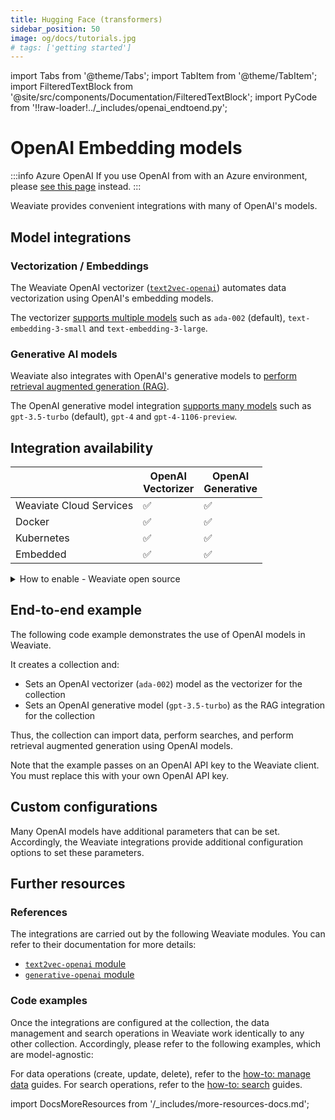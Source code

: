 ```yaml
---
title: Hugging Face (transformers)
sidebar_position: 50
image: og/docs/tutorials.jpg
# tags: ['getting started']
---
```


import Tabs from '@theme/Tabs';
import TabItem from '@theme/TabItem';
import FilteredTextBlock from '@site/src/components/Documentation/FilteredTextBlock';
import PyCode from '!!raw-loader!../_includes/openai_endtoend.py';

# OpenAI Embedding models

:::info Azure OpenAI
If you use OpenAI from with an Azure environment, please [see this page](./azure-openai.md) instead.
:::

Weaviate provides convenient integrations with many of OpenAI's models.

## Model integrations

### Vectorization / Embeddings

The Weaviate OpenAI vectorizer ([`text2vec-openai`](../modules/retriever-vectorizer-modules/text2vec-openai.md)) automates data vectorization using OpenAI's embedding models.

The vectorizer [supports multiple models](../modules/retriever-vectorizer-modules/text2vec-openai.md#available-models-openai) such as `ada-002` (default), `text-embedding-3-small` and `text-embedding-3-large`.

### Generative AI models

Weaviate also integrates with OpenAI's generative models to [perform retrieval augmented generation (RAG)](../modules/reader-generator-modules/generative-openai.md).

<!-- , or to [perform question answering](../modules/reader-generator-modules/qna-openai.md) -->

The OpenAI generative model integration [supports many models](../modules/reader-generator-modules/generative-openai.md#supported-models-openai) such as `gpt-3.5-turbo` (default), `gpt-4` and `gpt-4-1106-preview`.

## Integration availability

| | OpenAI<br/>Vectorizer | OpenAI<br/>Generative |
| ----- | ----- | ----- |
| Weaviate Cloud Services | ✅ | ✅ |
| Docker | ✅ | ✅ |
| Kubernetes | ✅ | ✅ |
| Embedded | ✅ | ✅ |

<details>
  <summary>How to enable - Weaviate open source</summary>

</details>

## End-to-end example

The following code example demonstrates the use of OpenAI models in Weaviate.

It creates a collection and:
- Sets an OpenAI vectorizer (`ada-002`) model as the vectorizer for the collection
- Sets an OpenAI generative model (`gpt-3.5-turbo`) as the RAG integration for the collection

Thus, the collection can import data, perform searches, and perform retrieval augmented generation using OpenAI models.

<Tabs groupId="languages">

 <TabItem value="py" label="Python (v4)">
    <FilteredTextBlock
      text={PyCode}
      startMarker="# START ModelProviderEndToEnd"
      endMarker="# END ModelProviderEndToEnd"
      language="py"
    />
  </TabItem>
</Tabs>

Note that the example passes on an OpenAI API key to the Weaviate client. You must replace this with your own OpenAI API key.

## Custom configurations

Many OpenAI models have additional parameters that can be set. Accordingly, the Weaviate integrations provide additional configuration options to set these parameters.

<Tabs groupId="languages">

 <TabItem value="py" label="Python (v4)">
    <FilteredTextBlock
      text={PyCode}
      startMarker="# START ModelProviderCustomConfig"
      endMarker="# END ModelProviderCustomConfig"
      language="py"
    />
  </TabItem>
</Tabs>

## Further resources

### References

The integrations are carried out by the following Weaviate modules. You can refer to their documentation for more details:

- [`text2vec-openai` module](../modules/retriever-vectorizer-modules/text2vec-openai.md)
- [`generative-openai` module](../modules/reader-generator-modules/generative-openai.md)

### Code examples

Once the integrations are configured at the collection, the data management and search operations in Weaviate work identically to any other collection. Accordingly, please refer to the following examples, which are model-agnostic:

For data operations (create, update, delete), refer to the [how-to: manage data](../manage-data/index.md) guides.
For search operations, refer to the [how-to: search](../search/index.md) guides.

import DocsMoreResources from '/_includes/more-resources-docs.md';

<DocsMoreResources />
